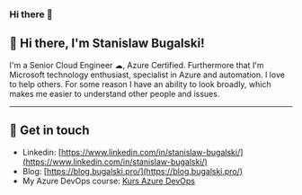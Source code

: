 ### Hi there 👋

<!--
**sbugalski/sbugalski** is a ✨ _special_ ✨ repository because its `README.md` (this file) appears on your GitHub profile.

Here are some ideas to get you started:

- 🔭 I’m currently working on ...
- 🌱 I’m currently learning ...
- 👯 I’m looking to collaborate on ...
- 🤔 I’m looking for help with ...
- 💬 Ask me about ...
- 📫 How to reach me: ...
- 😄 Pronouns: ...
- ⚡ Fun fact: ...
-->

## 👋 Hi there, I'm Stanislaw Bugalski! 

I'm a Senior Cloud Engineer ☁, Azure Certified. Furthermore that I'm Microsoft technology enthusiast, specialist in Azure and automation. I love to help others.
For some reason I have an ability to look broadly, which makes me easier to understand other people and issues.

--- 

## 🌌 Get in touch 

- Linkedin: [https://www.linkedin.com/in/stanislaw-bugalski/](https://www.linkedin.com/in/stanislaw-bugalski/)
- Blog: [https://blog.bugalski.pro/](https://blog.bugalski.pro/)
- My Azure DevOps course: [Kurs Azure DevOps](https://kursazuredevops.pl)
